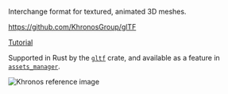 Interchange format for textured, animated 3D meshes.

<https://github.com/KhronosGroup/glTF>

[Tutorial](https://github.com/KhronosGroup/glTF-Tutorials/tree/master/gltfTutorial)

Supported in Rust by the [`gltf`](https://docs.rs/gltf) crate,
and available as a feature in [`assets_manager`](https://docs.rs/assets_manager).

![Khronos reference image](https://raw.githubusercontent.com/KhronosGroup/glTF/main/specification/2.0/figures/gltfOverview-2.0.0b.png)